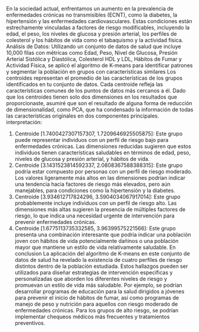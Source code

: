 En la sociedad actual, enfrentamos un aumento en la prevalencia de enfermedades crónicas no transmisibles (ECNT), como la diabetes, la hipertensión y las enfermedades cardiovasculares. Estas condiciones están estrechamente vinculadas a factores de riesgo modificables, incluyendo la edad, el peso, los niveles de glucosa y presión arterial, los perfiles de colesterol y los hábitos de vida como el tabaquismo y la actividad física.
Análisis de Datos: Utilizando un conjunto de datos de salud que incluye 10,000 filas con métricas como Edad, Peso, Nivel de Glucosa, Presión Arterial Sistólica y Diastólica, Colesterol HDL y LDL, Hábitos de Fumar y Actividad Física, se aplicó el algoritmo de K-means para identificar patrones y segmentar la población en grupos con características similares
Los centroides representan el promedio de las características de los grupos identificados en tu conjunto de datos. Cada centroide refleja las características comunes de los puntos de datos más cercanos a él. Dado que los centroides tienen solo dos dimensiones en los resultados que proporcionaste, asumiré que son el resultado de alguna forma de reducción de dimensionalidad, como PCA, que ha condensado la información de todas las características originales en dos componentes principales.
interpretación:
1.	Centroide [1.7400427307157307, 1.7209646925505875]: Este grupo puede representar individuos con un perfil de riesgo bajo para enfermedades crónicas. Las dimensiones reducidas sugieren que estos individuos tienen características saludables en términos de edad, peso, niveles de glucosa y presión arterial, y hábitos de vida.
2.	Centroide [3.1431523814592337, 2.0808367588388315]: Este grupo podría estar compuesto por personas con un perfil de riesgo moderado. Los valores ligeramente más altos en las dimensiones podrían indicar una tendencia hacia factores de riesgo más elevados, pero aún manejables, para condiciones como la hipertensión y la diabetes.
3.	Centroide [3.934612717824296, 3.5904034067917014]: Este grupo probablemente incluye individuos con un perfil de riesgo alto. Las dimensiones más altas sugieren la presencia de múltiples factores de riesgo, lo que indica una necesidad urgente de intervención para prevenir enfermedades crónicas.
4.	Centroide [1.6775113735332585, 3.96399575221566]: Este grupo presenta una combinación interesante que podría indicar una población joven con hábitos de vida potencialmente dañinos o una población mayor que mantiene un estilo de vida relativamente saludable.
En conclusion La aplicación del algoritmo de K-means en este conjunto de datos de salud ha revelado la existencia de cuatro perfiles de riesgo distintos dentro de la población estudiada. Estos hallazgos pueden ser utilizados para diseñar estrategias de intervención específicas y personalizadas que aborden los diferentes niveles de riesgo y promuevan un estilo de vida más saludable. Por ejemplo, se podrían desarrollar programas de educación para la salud dirigidos a jóvenes para prevenir el inicio de hábitos de fumar, así como programas de manejo de peso y nutrición para aquellos con riesgo moderado de enfermedades crónicas. Para los grupos de alto riesgo, se podrían implementar chequeos médicos más frecuentes y tratamientos preventivos.

